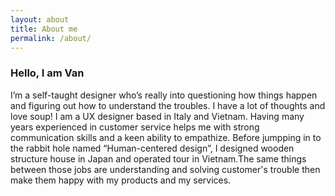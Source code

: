 ```yaml
---
layout: about
title: About me
permalink: /about/
---
```


### Hello, I am Van

I’m a self-taught designer who’s really into questioning how things happen and figuring out how to understand the troubles. I have a lot of thoughts and love soup!
I am a UX designer based in Italy and Vietnam. Having many years experienced in customer service helps me with strong communication skills and a keen ability to empathize. Before jumpping in to the rabbit hole named “Human-centered design”, I designed wooden structure house in Japan and operated tour in Vietnam.The same things between those jobs are understanding and solving customer's trouble then make them happy with my products and my services.